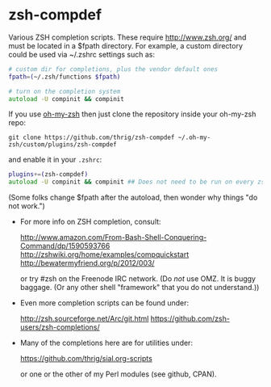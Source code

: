 # zsh-compdef

Various ZSH completion scripts. These require http://www.zsh.org/ and must be
located in a $fpath directory. For example, a custom directory could be used
via ~/.zshrc settings such as:

```zsh
# custom dir for completions, plus the vendor default ones
fpath=(~/.zsh/functions $fpath)

# turn on the completion system
autoload -U compinit && compinit
```

If you use [oh-my-zsh][] then just clone the repository inside your oh-my-zsh repo:

```Shell
git clone https://github.com/thrig/zsh-compdef ~/.oh-my-zsh/custom/plugins/zsh-compdef
```

and enable it in your `.zshrc`:

```zsh
plugins+=(zsh-compdef)
autoload -U compinit && compinit ## Does not need to be run on every zsh startup.
```

[oh-my-zsh]: http://github.com/robbyrussell/oh-my-zsh

(Some folks change $fpath after the autoload, then wonder why things "do
not work.")

* For more info on ZSH completion, consult:

  http://www.amazon.com/From-Bash-Shell-Conquering-Command/dp/1590593766
  http://zshwiki.org/home/examples/compquickstart
  http://bewatermyfriend.org/p/2012/003/

  or try #zsh on the Freenode IRC network. (Do *not* use OMZ. It is
  buggy baggage. (Or any other shell "framework" that you do not
  understand.))

* Even more completion scripts can be found under:

  http://zsh.sourceforge.net/Arc/git.html
  https://github.com/zsh-users/zsh-completions/

* Many of the completions here are for utilities under:

  https://github.com/thrig/sial.org-scripts

  or one or the other of my Perl modules (see github, CPAN).
